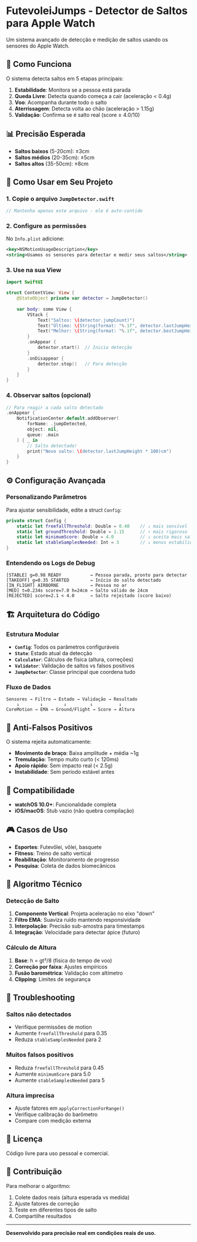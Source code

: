 # FutevoleiJumps - Detector de Saltos para Apple Watch

Um sistema avançado de detecção e medição de saltos usando os sensores do Apple Watch.

## 🎯 Como Funciona

O sistema detecta saltos em 5 etapas principais:

1. **Estabilidade**: Monitora se a pessoa está parada
2. **Queda Livre**: Detecta quando começa a cair (aceleração < 0.4g)
3. **Voo**: Acompanha durante todo o salto
4. **Aterrissagem**: Detecta volta ao chão (aceleração > 1.15g)
5. **Validação**: Confirma se é salto real (score ≥ 4.0/10)

## 📊 Precisão Esperada

- **Saltos baixos** (5-20cm): ±3cm
- **Saltos médios** (20-35cm): ±5cm  
- **Saltos altos** (35-50cm): ±8cm

## 🔧 Como Usar em Seu Projeto

### 1. Copie o arquivo `JumpDetector.swift`

```swift
// Mantenha apenas este arquivo - ele é auto-contido
```

### 2. Configure as permissões

No `Info.plist` adicione:

```xml
<key>NSMotionUsageDescription</key>
<string>Usamos os sensores para detectar e medir seus saltos</string>
```

### 3. Use na sua View

```swift
import SwiftUI

struct ContentView: View {
    @StateObject private var detector = JumpDetector()
    
    var body: some View {
        VStack {
            Text("Saltos: \(detector.jumpCount)")
            Text("Último: \(String(format: "%.1f", detector.lastJumpHeight * 100))cm")
            Text("Melhor: \(String(format: "%.1f", detector.bestJumpHeight * 100))cm")
        }
        .onAppear {
            detector.start()  // Inicia detecção
        }
        .onDisappear {
            detector.stop()   // Para detecção
        }
    }
}
```

### 4. Observar saltos (opcional)

```swift
// Para reagir a cada salto detectado
.onAppear {
    NotificationCenter.default.addObserver(
        forName: .jumpDetected,
        object: nil,
        queue: .main
    ) { _ in
        // Salto detectado!
        print("Novo salto: \(detector.lastJumpHeight * 100)cm")
    }
}
```

## ⚙️ Configuração Avançada

### Personalizando Parâmetros

Para ajustar sensibilidade, edite a struct `Config`:

```swift
private struct Config {
    static let freefallThreshold: Double = 0.40    // ↓ mais sensível
    static let groundThreshold: Double = 1.15      // ↑ mais rigoroso
    static let minimumScore: Double = 4.0          // ↓ aceita mais saltos
    static let stableSamplesNeeded: Int = 3        // ↓ menos estabilidade
}
```

### Entendendo os Logs de Debug

```
[STABLE] g=0.98 READY           → Pessoa parada, pronto para detectar
[TAKEOFF] g=0.35 STARTED        → Início do salto detectado
[IN_FLIGHT] AIRBORNE            → Pessoa no ar
[MED] t=0.234s score=7.0 h=24cm → Salto válido de 24cm
[REJECTED] score=2.1 < 4.0      → Salto rejeitado (score baixo)
```

## 🏗️ Arquitetura do Código

### Estrutura Modular

- **`Config`**: Todos os parâmetros configuráveis
- **`State`**: Estado atual da detecção  
- **`Calculator`**: Cálculos de física (altura, correções)
- **`Validator`**: Validação de saltos vs falsos positivos
- **`JumpDetector`**: Classe principal que coordena tudo

### Fluxo de Dados

```
Sensores → Filtro → Estado → Validação → Resultado
    ↓        ↓        ↓         ↓          ↓
CoreMotion → EMA → Ground/Flight → Score → Altura
```

## 🚫 Anti-Falsos Positivos

O sistema rejeita automaticamente:

- **Movimento de braço**: Baixa amplitude + média ~1g
- **Tremulação**: Tempo muito curto (< 120ms)
- **Apoio rápido**: Sem impacto real (< 2.5g)
- **Instabilidade**: Sem período estável antes

## 📱 Compatibilidade

- **watchOS 10.0+**: Funcionalidade completa
- **iOS/macOS**: Stub vazio (não quebra compilação)

## 🎮 Casos de Uso

- **Esportes**: Futevôlei, vôlei, basquete
- **Fitness**: Treino de salto vertical
- **Reabilitação**: Monitoramento de progresso
- **Pesquisa**: Coleta de dados biomecânicos

## 🔬 Algoritmo Técnico

### Detecção de Salto

1. **Componente Vertical**: Projeta aceleração no eixo "down"
2. **Filtro EMA**: Suaviza ruído mantendo responsividade
3. **Interpolação**: Precisão sub-amostra para timestamps
4. **Integração**: Velocidade para detectar ápice (futuro)

### Cálculo de Altura

1. **Base**: h = gt²/8 (física do tempo de voo)
2. **Correção por faixa**: Ajustes empíricos
3. **Fusão barométrica**: Validação com altímetro
4. **Clipping**: Limites de segurança

## 🐛 Troubleshooting

### Saltos não detectados
- Verifique permissões de motion
- Aumente `freefallThreshold` para 0.35
- Reduza `stableSamplesNeeded` para 2

### Muitos falsos positivos  
- Reduza `freefallThreshold` para 0.45
- Aumente `minimumScore` para 5.0
- Aumente `stableSamplesNeeded` para 5

### Altura imprecisa
- Ajuste fatores em `applyCorrectionForRange()`
- Verifique calibração do barômetro
- Compare com medição externa

## 📄 Licença

Código livre para uso pessoal e comercial. 

## 🤝 Contribuição

Para melhorar o algoritmo:

1. Colete dados reais (altura esperada vs medida)
2. Ajuste fatores de correção
3. Teste em diferentes tipos de salto
4. Compartilhe resultados

---

**Desenvolvido para precisão real em condições reais de uso.**

